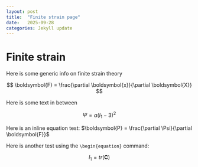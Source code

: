 ```yaml
---
layout: post
title:  "Finite strain page"
date:   2025-09-28
categories: Jekyll update
---
```

# Finite strain

Here is some generic info on finite strain theory

$$  
    \boldsymbol{F} = \frac{\partial \boldsymbol{x}}{\partial \boldsymbol{X}} 
$$  

Here is some text in between

$$
    \Psi = a(I_{1}-3)^2
$$

Here is an inline equation test: $\boldsymbol{P} = \frac{\partial \Psi}{\partial \boldsymbol{F}}$

Here is another test using the `\begin{equation}` command:

$$\begin{equation}
    I_{1} = tr\left( \boldsymbol{C}\right)
\end{equation}$$
